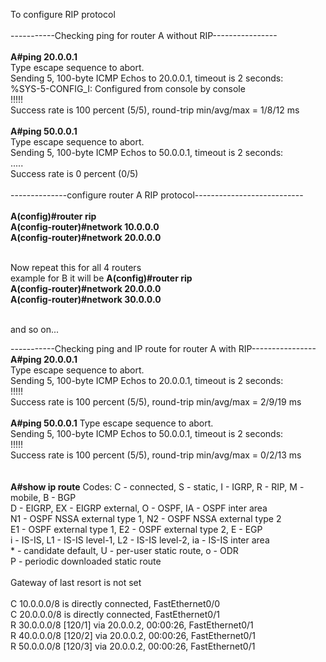 To configure RIP protocol<br>
<br>
-----------Checking ping for router A without RIP----------------<br>
<br>
<b>A#ping 20.0.0.1</b><br>
Type escape sequence to abort.<br>
Sending 5, 100-byte ICMP Echos to 20.0.0.1, timeout is 2 seconds:<br>
%SYS-5-CONFIG_I: Configured from console by console<br>
!!!!!<br>
Success rate is 100 percent (5/5), round-trip min/avg/max = 1/8/12 ms<br>
<br>
<b>A#ping 50.0.0.1</b><br>
Type escape sequence to abort.<br>
Sending 5, 100-byte ICMP Echos to 50.0.0.1, timeout is 2 seconds:<br>
.....<br>
Success rate is 0 percent (0/5)<br>
<br>
--------------configure router A RIP protocol---------------------------<br>
<br>
<b>A(config)#router rip<br>
A(config-router)#network 10.0.0.0<br>
A(config-router)#network 20.0.0.0</b><br>
<br>

Now repeat this for all 4 routers<br>
example for B it will be 
<b>A(config)#router rip<br>
A(config-router)#network 20.0.0.0<br>
A(config-router)#network 30.0.0.0</b><br>
<br>

and so on...

-----------Checking ping and IP route for router A with RIP----------------<br>
<b>A#ping 20.0.0.1</b><br>
Type escape sequence to abort.<br>
Sending 5, 100-byte ICMP Echos to 20.0.0.1, timeout is 2 seconds:<br>
!!!!!<br>
Success rate is 100 percent (5/5), round-trip min/avg/max = 2/9/19 ms<br>
<br>
<b>A#ping 50.0.0.1</b>
Type escape sequence to abort.<br>
Sending 5, 100-byte ICMP Echos to 50.0.0.1, timeout is 2 seconds:<br>
!!!!!<br>
Success rate is 100 percent (5/5), round-trip min/avg/max = 0/2/13 ms<br>
<br>
<br>
<b>A#show ip route</b>
Codes: C - connected, S - static, I - IGRP, R - RIP, M - mobile, B - BGP<br>
       D - EIGRP, EX - EIGRP external, O - OSPF, IA - OSPF inter area<br>
       N1 - OSPF NSSA external type 1, N2 - OSPF NSSA external type 2<br>
       E1 - OSPF external type 1, E2 - OSPF external type 2, E - EGP<br>
       i - IS-IS, L1 - IS-IS level-1, L2 - IS-IS level-2, ia - IS-IS inter area<br>
       * - candidate default, U - per-user static route, o - ODR<br>
       P - periodic downloaded static route<br>
<br>
Gateway of last resort is not set<br>
<br>
C    10.0.0.0/8 is directly connected, FastEthernet0/0<br>
C    20.0.0.0/8 is directly connected, FastEthernet0/1<br>
R    30.0.0.0/8 [120/1] via 20.0.0.2, 00:00:26, FastEthernet0/1<br>
R    40.0.0.0/8 [120/2] via 20.0.0.2, 00:00:26, FastEthernet0/1<br>
R    50.0.0.0/8 [120/3] via 20.0.0.2, 00:00:26, FastEthernet0/1<br>